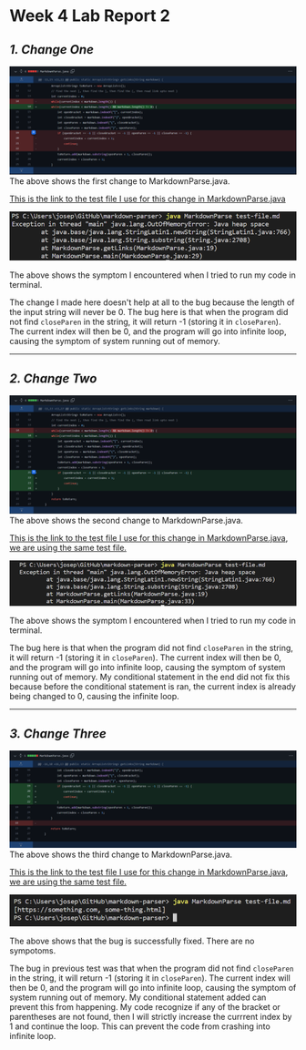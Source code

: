 # Week 4 Lab Report 2
## ***1. Change One***
![image](report2/commit-1.png)
The above shows the first change to MarkdownParse.java.

[This is the link to the test file I use for this change in MarkdownParse.java](https://github.com/yeh0903/markdown-parser/blob/54edd708e9da81ef3dac6e86cc5b693c21b0d66f/test-file.md)

![symptom](report2/symptom-1.png)

The above shows the symptom I encountered when I tried to run my code in terminal.

The change I made here doesn't help at all to the bug because the length of the input string will never be 0. The bug here is that when the program did not find `closeParen` in the string, it will return -1 (storing it in `closeParen`). The current index will then be 0, and the program will go into infinite loop, causing the symptom of system running out of memory.

---

## ***2. Change Two***
![image](report2/commit-2.png)
The above shows the second change to MarkdownParse.java.

[This is the link to the test file I use for this change in MarkdownParse.java, we are using the same test file.](https://github.com/yeh0903/markdown-parser/blob/54edd708e9da81ef3dac6e86cc5b693c21b0d66f/test-file.md)

![symptom](report2/symptom-2.png)

The above shows the symptom I encountered when I tried to run my code in terminal.

The bug here is that when the program did not find `closeParen` in the string, it will return -1 (storing it in `closeParen`). The current index will then be 0, and the program will go into infinite loop, causing the symptom of system running out of memory. My conditional statement in the end did not fix this because before the conditional statement is ran, the current index is already being changed to 0, causing the infinite loop.

---

## ***3. Change Three***
![image](report2/commit-3.png)
The above shows the third change to MarkdownParse.java.

[This is the link to the test file I use for this change in MarkdownParse.java, we are using the same test file.](https://github.com/yeh0903/markdown-parser/blob/54edd708e9da81ef3dac6e86cc5b693c21b0d66f/test-file.md)

![symptom](report2/symptom-3.png)

The above shows that the bug is successfully fixed. There are no sympotoms.

The bug in previous test was that when the program did not find `closeParen` in the string, it will return -1 (storing it in `closeParen`). The current index will then be 0, and the program will go into infinite loop, causing the symptom of system running out of memory. My conditional statement added can prevent this from happening. My code recognize if any of the bracket or parentheses are not found, then I will strictly increase the currrent index by 1 and continue the loop. This can prevent the code from crashing into infinite loop.
